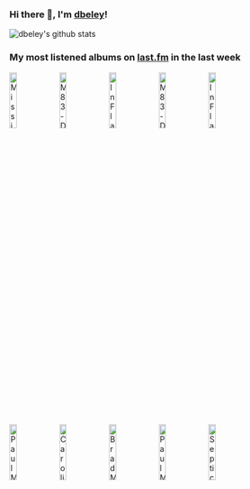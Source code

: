 ### Hi there 👋, I'm [dbeley](https://dbeley.ovh/en)!

![dbeley's github stats](https://github-readme-stats.vercel.app/api?username=dbeley)

### My most listened albums on [last.fm](https://www.last.fm/user/d_beley) in the last week

[<img src='https://lastfm.freetls.fastly.net/i/u/300x300/a2421a41fa9246368a0eec13715d2dca.png' width='16%' height='16%' alt='Mission of Burma - Vs.'>](https://www.last.fm/music/mission%2bof%2bburma/vs.)&nbsp;
[<img src='https://lastfm.freetls.fastly.net/i/u/300x300/bf3af94c5fdeaea084523f8432122d1d.jpg' width='16%' height='16%' alt='M83 - Dead Cities, Red Seas & Lost Ghosts'>](https://www.last.fm/music/m83/dead%2bcities%252c%2bred%2bseas%2b%2526%2blost%2bghosts)&nbsp;
[<img src='https://lastfm.freetls.fastly.net/i/u/300x300/89a116e18bde714ed5f7ebbb0f06a65a.jpg' width='16%' height='16%' alt='In Flames - Colony'>](https://www.last.fm/music/in%2bflames/colony)&nbsp;
[<img src='https://lastfm.freetls.fastly.net/i/u/300x300/76aab8ff90b36f27a15fa3b6e5b15ee1.jpg' width='16%' height='16%' alt='M83 - DSVII'>](https://www.last.fm/music/m83/dsvii)&nbsp;
[<img src='https://lastfm.freetls.fastly.net/i/u/300x300/2cdf6ad30c87420f92a4b3476d899cd8.png' width='16%' height='16%' alt='In Flames - Sounds of a Playground Fading'>](https://www.last.fm/music/in%2bflames/sounds%2bof%2ba%2bplayground%2bfading)&nbsp;
<br>
[<img src='https://lastfm.freetls.fastly.net/i/u/300x300/20107a8e4b6e495b8f26b23bfb9e5171.png' width='16%' height='16%' alt='Paul McCartney & Linda McCartney - RAM'>](https://www.last.fm/music/paul%2bmccartney%2b%2526%2blinda%2bmccartney/ram)&nbsp;
[<img src='https://lastfm.freetls.fastly.net/i/u/300x300/8efbfdc3ffd98d732a93e75aa5a53852.jpg' width='16%' height='16%' alt='Caroline Polachek - Desire, I Want to Turn Into You'>](https://www.last.fm/music/caroline%2bpolachek/desire%252c%2bi%2bwant%2bto%2bturn%2binto%2byou)&nbsp;
[<img src='https://lastfm.freetls.fastly.net/i/u/300x300/f76fb79ea21151a98679ec398798bd4e.jpg' width='16%' height='16%' alt='Brad Mehldau - Your Mother Should Know: Brad Mehldau Plays The Beatles'>](https://www.last.fm/music/brad%2bmehldau/your%2bmother%2bshould%2bknow%253a%2bbrad%2bmehldau%2bplays%2bthe%2bbeatles)&nbsp;
[<img src='https://lastfm.freetls.fastly.net/i/u/300x300/685a56d9936f4ce8afead850acbcbd05.jpg' width='16%' height='16%' alt='Paul McCartney - McCartney'>](https://www.last.fm/music/paul%2bmccartney/mccartney)&nbsp;
[<img src='https://lastfm.freetls.fastly.net/i/u/300x300/028074f4f5134c7982832387774f136f.jpg' width='16%' height='16%' alt='Septicflesh - Communion'>](https://www.last.fm/music/septicflesh/communion)&nbsp;
<br>
